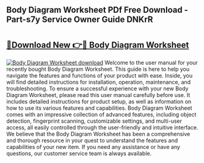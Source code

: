 ## Body Diagram Worksheet PDf Free Download - Part-s7y Service Owner Guide DNKrR

# <h2><a href="http://dfp1qgj.blite.top/?on=Body+Diagram+Worksheet">🔗Download New 👉🔴 Body Diagram Worksheet</a></h2>

[![Body Diagram Worksheet download](https://i.imgur.com/lujVjoI.png)](http://dfp1qgj.blite.top/?on=Body+Diagram+Worksheet)
Welcome to the user manual for your recently bought Body Diagram Worksheet. This guide is here to help you navigate the features and functions of your product with ease. Inside, you will find detailed instructions for installation, operation, maintenance, and troubleshooting. To ensure a successful experience with your new Body Diagram Worksheet, please read this user manual carefully before use. It includes detailed instructions for product setup, as well as information on how to use its various features and capabilities. Body Diagram Worksheet comes with an impressive collection of advanced features, including object detection, fingerprint scanning, customizable settings, and multi-user access, all easily controlled through the user-friendly and intuitive interface. We believe that the Body Diagram Worksheet has been a comprehensive and thorough resource in your quest to understand the features and capabilities of your new item. If you need any assistance or have any questions, our customer service team is always available.
